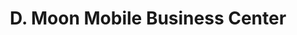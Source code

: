 ---
title: "D. Moon Mobile Business Center"
url: /monrovia/d-moon-mobile-business-center-2/
shop: electronics
---
